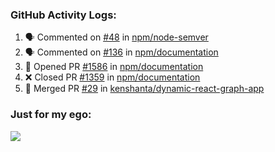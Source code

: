 

  <h3>GitHub Activity Logs:</h3>

  <!--START_SECTION:activity-->

1. 🗣 Commented on [#48](https://github.com/npm/node-semver/issues/48#issuecomment-2890802978) in [npm/node-semver](https://github.com/npm/node-semver)
2. 🗣 Commented on [#136](https://github.com/npm/documentation/issues/136#issuecomment-2890785302) in [npm/documentation](https://github.com/npm/documentation)
3. 💪 Opened PR [#1586](https://github.com/npm/documentation/pull/1586) in [npm/documentation](https://github.com/npm/documentation)
4. ❌ Closed PR [#1359](https://github.com/npm/documentation/pull/1359) in [npm/documentation](https://github.com/npm/documentation)
5. 🎉 Merged PR [#29](https://github.com/kenshanta/dynamic-react-graph-app/pull/29) in [kenshanta/dynamic-react-graph-app](https://github.com/kenshanta/dynamic-react-graph-app)
      <!--END_SECTION:activity-->




### Just for my ego:

![](https://komarev.com/ghpvc/?username=kenshanta&color=orange&style=for-the-badge)
